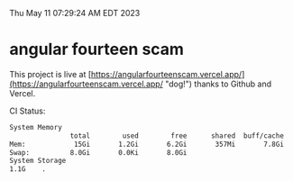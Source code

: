 Thu May 11 07:29:24 AM EDT 2023

# angular fourteen scam


This project is live at [https://angularfourteenscam.vercel.app/](https://angularfourteenscam.vercel.app/ "dog!") thanks to Github and Vercel.

CI Status: 

```bash
System Memory
               total        used        free      shared  buff/cache   available
Mem:            15Gi       1.2Gi       6.2Gi       357Mi       7.8Gi        13Gi
Swap:          8.0Gi       0.0Ki       8.0Gi
System Storage
1.1G	.
```
